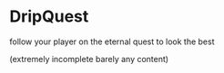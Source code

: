 # DripQuest
follow your player on the eternal quest to look the best

(extremely incomplete barely any content)
